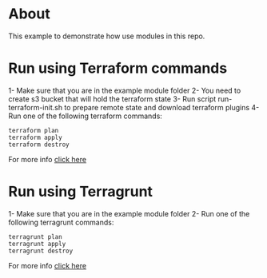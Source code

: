 # About
This example to demonstrate how use modules in this repo. 

# Run using Terraform commands
1- Make sure that you are in the example module folder
2- You need to create s3 bucket that will hold the terraform state
3- Run script run-terraform-init.sh to prepare remote state and download terraform plugins
4- Run one of the following terraform commands:
```
terraform plan 
terraform apply 
terraform destroy
```

For more info [click here](https://www.terraform.io/docs/index.html)


# Run using Terragrunt
1- Make sure that you are in the example module folder
2- Run one of the following terragrunt commands:
```
terragrunt plan 
terragrunt apply 
terragrunt destroy
```

For more info [click here](https://github.com/gruntwork-io/)